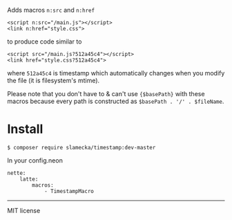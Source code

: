 Adds macros `n:src` and `n:href`

	<script n:src="/main.js"></script>
	<link n:href="style.css">

to produce code similar to

	<script src="/main.js?512a45c4"></script>
	<link href="style.css?512a45c4">

where `512a45c4` is timestamp which automatically changes when you modify the file (it is filesystem's mtime).

Please note that you don't have to & can't use `{$basePath}` with these macros because every path is constructed as `$basePath . '/' . $fileName`.

Install
=======

	$ composer require slamecka/timestamp:dev-master

In your config.neon

	nette:
		latte:
			macros:
				- TimestampMacro

-----

MIT license
